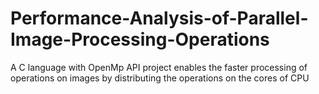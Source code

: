 # Performance-Analysis-of-Parallel-Image-Processing-Operations
A C language with OpenMp API project enables the faster processing of operations on images by distributing the operations on the cores of CPU
